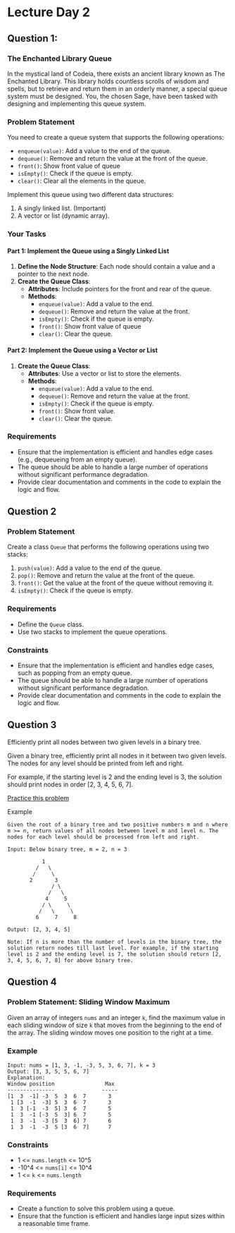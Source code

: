 # Lecture Day 2

## Question 1:

### The Enchanted Library Queue

In the mystical land of Codeia, there exists an ancient library known as The Enchanted Library. This library holds countless scrolls of wisdom and spells, but to retrieve and return them in an orderly manner, a special queue system must be designed. You, the chosen Sage, have been tasked with designing and implementing this queue system.

### Problem Statement

You need to create a queue system that supports the following operations:
- `enqueue(value)`: Add a value to the end of the queue.
- `dequeue()`: Remove and return the value at the front of the queue.
- `front()`: Show front value of queue
- `isEmpty()`: Check if the queue is empty.
- `clear()`: Clear all the elements in the queue.

Implement this queue using two different data structures:
1. A singly linked list. (Important)
2. A vector or list (dynamic array).

### Your Tasks

#### Part 1: Implement the Queue using a Singly Linked List

1. **Define the Node Structure**: Each node should contain a value and a pointer to the next node.
2. **Create the Queue Class**:
   - **Attributes**: Include pointers for the front and rear of the queue.
   - **Methods**:
     - `enqueue(value)`: Add a value to the end.
     - `dequeue()`: Remove and return the value at the front.
     - `isEmpty()`: Check if the queue is empty.
     - `front()`: Show front value of queue
     - `clear()`: Clear the queue.

#### Part 2: Implement the Queue using a Vector or List

1. **Create the Queue Class**:
   - **Attributes**: Use a vector or list to store the elements.
   - **Methods**:
     - `enqueue(value)`: Add a value to the end.
     - `dequeue()`: Remove and return the value at the front.
     - `isEmpty()`: Check if the queue is empty.
     - `front()`: Show front value.
     - `clear()`: Clear the queue.


### Requirements

- Ensure that the implementation is efficient and handles edge cases (e.g., dequeueing from an empty queue).
- The queue should be able to handle a large number of operations without significant performance degradation.
- Provide clear documentation and comments in the code to explain the logic and flow.

## Question 2

### Problem Statement

Create a class `Queue` that performs the following operations using two stacks:

1. `push(value)`: Add a value to the end of the queue.
2. `pop()`: Remove and return the value at the front of the queue.
3. `front()`: Get the value at the front of the queue without removing it.
4. `isEmpty()`: Check if the queue is empty.

### Requirements

- Define the `Queue` class.
- Use two stacks to implement the queue operations.

### Constraints

- Ensure that the implementation is efficient and handles edge cases, such as popping from an empty queue.
- The queue should be able to handle a large number of operations without significant performance degradation.
- Provide clear documentation and comments in the code to explain the logic and flow.

## Question 3

Efficiently print all nodes between two given levels in a binary tree.

Given a binary tree, efficiently print all nodes in it between two given levels. The nodes for any level should be printed from left and right.

For example, if the starting level is 2 and the ending level is 3, the solution should print nodes in order [2, 3, 4, 5, 6, 7].

[Practice this problem](https://www.techiedelight.com/?problem=NodesBetweenTwoLevels)

Example
```
Given the root of a binary tree and two positive numbers m and n where m >= n, return values of all nodes between level m and level n. The nodes for each level should be processed from left and right.

Input: Below binary tree, m = 2, n = 3

		   1
		 /   \
		/	  \
	   2	   3
			  / \
			 /	 \
			4	  5
		   / \	   \
		  /   \		\
		 6	   7	 8

Output: [2, 3, 4, 5]

Note: If n is more than the number of levels in the binary tree, the solution return nodes till last level. For example, if the starting level is 2 and the ending level is 7, the solution should return [2, 3, 4, 5, 6, 7, 8] for above binary tree.
```

## Question 4

### Problem Statement: Sliding Window Maximum

Given an array of integers `nums` and an integer `k`, find the maximum value in each sliding window of size `k` that moves from the beginning to the end of the array. The sliding window moves one position to the right at a time.

### Example

```
Input: nums = [1, 3, -1, -3, 5, 3, 6, 7], k = 3
Output: [3, 3, 5, 5, 6, 7]
Explanation: 
Window position                Max
---------------               -----
[1  3  -1] -3  5  3  6  7       3
 1 [3  -1  -3] 5  3  6  7       3
 1  3 [-1  -3  5] 3  6  7       5
 1  3  -1 [-3  5  3] 6  7       5
 1  3  -1  -3 [5  3  6] 7       6
 1  3  -1  -3  5 [3  6  7]      7
```

### Constraints

- 1 <= `nums.length` <= 10^5
- -10^4 <= `nums[i]` <= 10^4
- 1 <= `k` <= `nums.length`

### Requirements

- Create a function to solve this problem using a queue.
- Ensure that the function is efficient and handles large input sizes within a reasonable time frame.